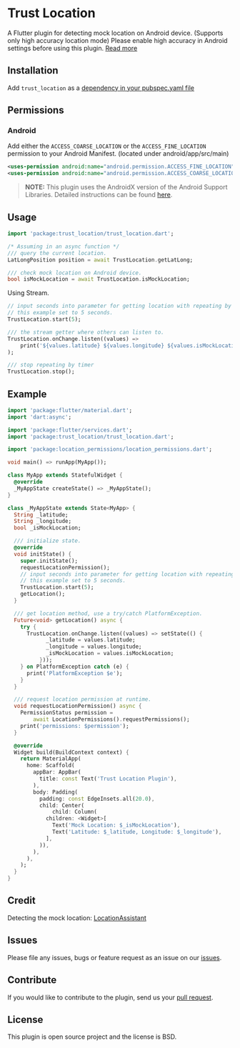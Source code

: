 # Trust Location

A Flutter plugin for detecting mock location on Android device. (Supports only high accuracy location mode)
Please enable high accuracy in Android settings before using this plugin. [Read more](https://support.google.com/nexus/answer/3467281?hl=en)

## Installation

Add `trust_location` as a [dependency in your pubspec.yaml file](https://flutter.dev/docs/development/packages-and-plugins/using-packages)

## Permissions

### Android

Add either the `ACCESS_COARSE_LOCATION` or the `ACCESS_FINE_LOCATION` permission to your Android Manifest. (located under android/app/src/main)

``` xml
<uses-permission android:name="android.permission.ACCESS_FINE_LOCATION" />
<uses-permission android:name="android.permission.ACCESS_COARSE_LOCATION" />
```

> **NOTE:** This plugin uses the AndroidX version of the Android Support Libraries. Detailed instructions can be found [here](https://flutter.dev/docs/development/packages-and-plugins/androidx-compatibility).

## Usage

```dart
import 'package:trust_location/trust_location.dart';

/* Assuming in an async function */
/// query the current location.
LatLongPosition position = await TrustLocation.getLatLong;

/// check mock location on Android device.
bool isMockLocation = await TrustLocation.isMockLocation;
```

Using Stream.
```dart
// input seconds into parameter for getting location with repeating by timer.
// this example set to 5 seconds.
TrustLocation.start(5);

/// the stream getter where others can listen to.
TrustLocation.onChange.listen((values) =>
    print('${values.latitude} ${values.longitude} ${values.isMockLocation}')
);

/// stop repeating by timer
TrustLocation.stop();
```

## Example

```dart
import 'package:flutter/material.dart';
import 'dart:async';

import 'package:flutter/services.dart';
import 'package:trust_location/trust_location.dart';

import 'package:location_permissions/location_permissions.dart';

void main() => runApp(MyApp());

class MyApp extends StatefulWidget {
  @override
  _MyAppState createState() => _MyAppState();
}

class _MyAppState extends State<MyApp> {
  String _latitude;
  String _longitude;
  bool _isMockLocation;

  /// initialize state.
  @override
  void initState() {
    super.initState();
    requestLocationPermission();
    // input seconds into parameter for getting location with repeating by timer.
    // this example set to 5 seconds.
    TrustLocation.start(5);
    getLocation();
  }

  /// get location method, use a try/catch PlatformException.
  Future<void> getLocation() async {
    try {
      TrustLocation.onChange.listen((values) => setState(() {
            _latitude = values.latitude;
            _longitude = values.longitude;
            _isMockLocation = values.isMockLocation;
          }));
    } on PlatformException catch (e) {
      print('PlatformException $e');
    }
  }

  /// request location permission at runtime.
  void requestLocationPermission() async {
    PermissionStatus permission =
        await LocationPermissions().requestPermissions();
    print('permissions: $permission');
  }

  @override
  Widget build(BuildContext context) {
    return MaterialApp(
      home: Scaffold(
        appBar: AppBar(
          title: const Text('Trust Location Plugin'),
        ),
        body: Padding(
          padding: const EdgeInsets.all(20.0),
          child: Center(
              child: Column(
            children: <Widget>[
              Text('Mock Location: $_isMockLocation'),
              Text('Latitude: $_latitude, Longitude: $_longitude'),
            ],
          )),
        ),
      ),
    );
  }
}
```

## Credit

Detecting the mock location: [LocationAssistant](https://github.com/klaasnotfound/LocationAssistant)

## Issues

Please file any issues, bugs or feature request as an issue on our [issues](https://github.com/wongpiwat/flutter-trust-location/issues).

## Contribute

If you would like to contribute to the plugin, send us your [pull request](https://github.com/wongpiwat/flutter-trust-location/pulls).

## License

This plugin is open source project and the license is BSD.
